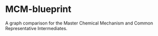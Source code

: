 # MCM-blueprint
A graph comparison for the Master Chemical Mechanism and Common Representative Intermediates.
